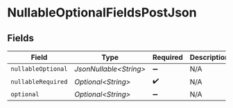 # NullableOptionalFieldsPostJson


## Fields

| Field                   | Type                    | Required                | Description             |
| ----------------------- | ----------------------- | ----------------------- | ----------------------- |
| `nullableOptional`      | *JsonNullable\<String>* | :heavy_minus_sign:      | N/A                     |
| `nullableRequired`      | *Optional\<String>*     | :heavy_check_mark:      | N/A                     |
| `optional`              | *Optional\<String>*     | :heavy_minus_sign:      | N/A                     |